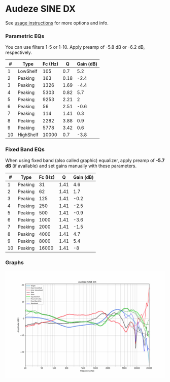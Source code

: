 # Audeze SINE DX
See [usage instructions](https://github.com/jaakkopasanen/AutoEq#usage) for more options and info.

### Parametric EQs
You can use filters 1-5 or 1-10. Apply preamp of -5.8 dB or -6.2 dB, respectively.

|   # | Type      |   Fc (Hz) |    Q |   Gain (dB) |
|-----|-----------|-----------|------|-------------|
|   1 | LowShelf  |       105 | 0.7  |         5.2 |
|   2 | Peaking   |       163 | 0.18 |        -2.4 |
|   3 | Peaking   |      1326 | 1.69 |        -4.4 |
|   4 | Peaking   |      5303 | 0.82 |         5.7 |
|   5 | Peaking   |      9253 | 2.21 |         2   |
|   6 | Peaking   |        56 | 2.51 |        -0.6 |
|   7 | Peaking   |       114 | 1.41 |         0.3 |
|   8 | Peaking   |      2282 | 3.88 |         0.9 |
|   9 | Peaking   |      5778 | 3.42 |         0.6 |
|  10 | HighShelf |     10000 | 0.7  |        -3.8 |

### Fixed Band EQs
When using fixed band (also called graphic) equalizer, apply preamp of **-5.7 dB** (if available) and set gains manually with these parameters.

|   # | Type    |   Fc (Hz) |    Q |   Gain (dB) |
|-----|---------|-----------|------|-------------|
|   1 | Peaking |        31 | 1.41 |         4.6 |
|   2 | Peaking |        62 | 1.41 |         1.7 |
|   3 | Peaking |       125 | 1.41 |        -0.2 |
|   4 | Peaking |       250 | 1.41 |        -2.5 |
|   5 | Peaking |       500 | 1.41 |        -0.9 |
|   6 | Peaking |      1000 | 1.41 |        -3.6 |
|   7 | Peaking |      2000 | 1.41 |        -1.5 |
|   8 | Peaking |      4000 | 1.41 |         4.7 |
|   9 | Peaking |      8000 | 1.41 |         5.4 |
|  10 | Peaking |     16000 | 1.41 |        -8   |

### Graphs
![](./Audeze%20SINE%20DX.png)
